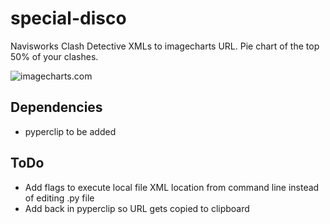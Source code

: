 # special-disco
Navisworks Clash Detective XMLs to imagecharts URL. Pie chart of the top 50% of your clashes.

![imagecharts.com](https://image-charts.com/chart?cht=p3&chs=700x200&chco=FF0000,F2F2F2&chd=t:0.11075441412520064,0.10914927768860354,0.09630818619582665,0.09149277688603531,0.08186195826645265,0.03691813804173355,0.4735152487961477&chdl=PW_v_FRAMING|PP_v_Critical_Framing|ELEC_v_HVAC|PP_v_HVAC|HVAC_v_Critical_Framing|HVAC_v_LIGHTING|Remainder)

## Dependencies
  - pyperclip to be added

## ToDo

  - Add flags to execute local file XML location from command line instead of editing .py file
  - Add back in pyperclip so URL gets copied to clipboard

